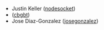 - Justin Keller ([nodesocket](https://github.com/nodesocket))
- ([cbgbt](https://github.com/cbgbt))
- Jose Diaz-Gonzalez ([josegonzalez](https://github.com/josegonzalez))
